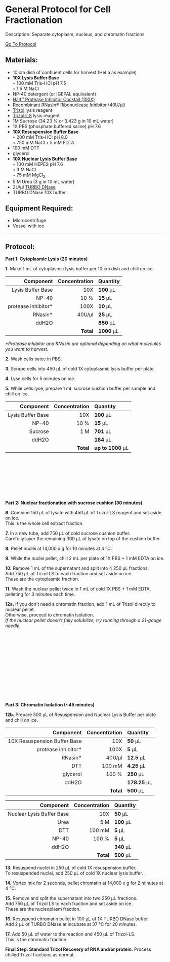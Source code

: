 General Protocol for Cell Fractionation
================================================================================
Description: Separate cytoplasm, nucleus, and chromatin fractions

[Go To Protocol](#protocol)

Materials:
--------------------------------------------------------------------------------
  * 10 cm dish of confluent cells for harvest (HeLa as example) 
  * **10X Lysis Buffer Base**  
    ◦ 100 mM Tris-HCl pH 7.5  
    ◦ 1.5 M NaCl
  * NP-40 detergent (or IGEPAL equivalent)
  * [Halt™ Protease Inhibitor Cocktail (100X)](https://www.thermofisher.com/order/catalog/product/78438)
  * [Recombinant RNasin® Ribonuclease Inhibitor (40U/µl)](https://www.promega.com/products/rna-analysis/rnase-inhibitor-rna-protection/rnasin-ribonuclease-inhibitor/?catNum=N2515)
  * [Trizol](https://www.thermofisher.com/order/catalog/product/15596026) lysis reagent
  * [Trizol-LS](https://www.thermofisher.com/order/catalog/product/10296010) lysis reagent
  * 1M Sucrose (34.23 % or 3.423 g in 10 mL water)
  * 1X PBS (phosphate buffered saline) pH 7.6
  * **10X Resuspension Buffer Base**  
    ◦ 200 mM Tris-HCl pH 8.0  
    ◦ 750 mM NaCl
    ◦ 5 mM EDTA
  * 100 mM DTT
  * glycerol
  * **10X Nuclear Lysis Buffer Base**  
    ◦ 100 mM HEPES pH 7.6  
    ◦ 3 M NaCl  
    ◦ 75 mM MgCl<sub>2</sub>
  * 5 M Urea (3 g in 10 mL water)
  * 2U/µl [TURBO DNase](https://www.thermofisher.com/order/catalog/product/AM2238?SID=srch-srp-AM2238#/AM2238)
  * TURBO DNase 10X buffer
    
Equipment Required:
--------------------------------------------------------------------------------
  * Microcentrifuge
  * Vessel with ice  
___
Protocol:
--------------------------------------------------------------------------------

**Part 1: Cytoplasmic Lysis (20 minutes)**  

**1.** Make 1 mL of cytoplasmic lysis buffer per 10 cm dish and chill on ice.

  | Component | Concentration | Quantity | 
  | ---------: | ---------: | :---------- |
  | Lysis Buffer Base | 10X | **100**  µL | 
  | NP-40 | 10 % | **15**  µL |
  | protease inhibitor* | 100X | **10**  µL |
  | RNasin* | 40U/µl | **25**  µL |  
  | ddH2O || **850**  µL |
  || **Total** | **1000** µL |

  _*Protease inhibitor and RNasin are optional depending on what molecules you want to harvest._

**2.** Wash cells twice in PBS.

**3.** Scrape cells into 450 µL of cold 1X cytoplasmic lysis buffer per plate.

**4.** Lyse cells for 5 minutes on ice.

**5.** While cells lyse, prepare 1 mL sucrose cushion buffer per sample and chill on ice.

  | Component | Concentration | Quantity | 
  | ---------: | ---------: | :---------- |
  | Lysis Buffer Base | 10X | **100**  µL | 
  | NP-40 | 10 % | **15**  µL |
  | Sucrose | 1 M | **701**  µL |
  | ddH2O || **184**  µL |
  || **Total** | **up to 1000** µL |

<br/><br/><br/><br/><br/><br/><br/>

**Part 2: Nuclear fractionation with sucrose cushion (30 minutes)** 

**6.** Combine 150 µL of lysate with 450 µL of Trizol-LS reagent and set aside on ice. <br/> This is the whole cell extract fraction.

**7.** In a new tube, add 750 µL of cold sucrose cushion buffer. <br/> Carefully layer the remaining 300 µL of lysate on top of the cushion buffer.

**8.** Pellet nuclei at 14,000 x g for 10 minutes at 4 °C.

**9.** While the nuclei pellet, chill 2 mL per plate of 1X PBS + 1 mM EDTA on ice. 

**10.** Remove 1 mL of the supernatant and split into 4 250 µL fractions. <br/> Add 750 µL of Trizol LS to each fraction and set aside on ice. <br/> These are the cytoplasmic fraction.

**11.** Wash the nuclear pellet twice in 1 mL of cold 1X PBS + 1 mM EDTA, <br/> pelleting for 3 minutes each time.

**12a.** If you don't need a chromatin fraction, add 1 mL of Trizol directly to nuclear pellet. <br/> Otherwise, proceed to chromatin isolation.<br/>
_If the nuclear pellet doesn't fully solubilize, try running through a 21-gauge needle._ 

<br/><br/><br/><br/><br/><br/><br/><br/><br/><br/><br/><br/>

**Part 3: Chromatin Isolation (~45 minutes)** 

**12b.** Prepare 500 µL of Resuspension and Nuclear Lysis Buffer per plate and chill on ice.

  | Component | Concentration | Quantity | 
  | ---------: | ---------: | :---------- |
  | 10X Resuspension Buffer Base | 10X | **50**  µL | 
  | protease inhibitor* | 100X | **5**  µL |
  | RNasin* | 40U/µl | **12.5**  µL |
  | DTT | 100 mM | **4.25**  µL |
  | glycerol | 100 % | **250**  µL |
  | ddH2O || **178.25**  µL |
  || **Total** | **500** µL |

  | Component | Concentration | Quantity | 
  | ---------: | ---------: | :---------- |
  | Nuclear Lysis Buffer Base | 10X | **50**  µL | 
  | Urea | 5 M | **100**  µL |
  | DTT | 100 mM | **5**  µL |
  | NP-40 | 100 % | **5**  µL |
  | ddH2O || **340**  µL |
  || **Total** | **500** µL |

  
**13.** Resuspend nuclei in 250 µL of cold 1X resuspension buffer. <br/> To resuspended nuclei, add 250 µL of cold 1X nuclear lysis buffer.

**14.** Vortex mix for 2 seconds, pellet chromatin at 14,000 x g for 2 minutes at 4 °C.

**15.** Remove and split the supernatant into two 250 µL fractions. <br/> Add 750 µL of Trizol LS to each fraction and set aside on ice. <br/> These are the nucleoplasm fraction.

**16.** Resuspend chromatin pellet in 100 µL of 1X TURBO DNase buffer. <br/> Add 2 µL of TURBO DNase at incubate at 37 °C for 20 minutes.

**17.** Add 50 µL of water to the reaction and 450 µL of Trizol-LS. <br/> This is the chromatin fraction.

**Final Step: Standard Trizol Recovery of RNA and/or protein.**
Process chilled Trizol fractions as normal.
